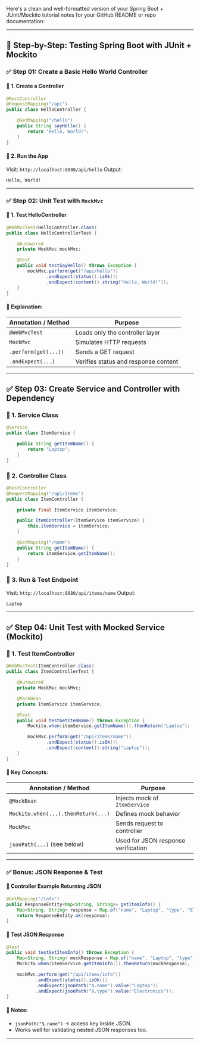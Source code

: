 Here's a clean and well-formatted version of your Spring Boot + JUnit/Mockito tutorial notes for your GitHub README or repo documentation:

---

## 🧪 Step-by-Step: Testing Spring Boot with JUnit + Mockito

### ✅ Step 01: Create a Basic Hello World Controller

#### 🧩 1. Create a Controller

```java
@RestController
@RequestMapping("/api")
public class HelloController {

    @GetMapping("/hello")
    public String sayHello() {
        return "Hello, World!";
    }
}
```

#### 🔗 2. Run the App

Visit: `http://localhost:8080/api/hello`
Output:

```
Hello, World!
```

---

### ✅ Step 02: Unit Test with `MockMvc`

#### 🧪 1. Test HelloController

```java
@WebMvcTest(HelloController.class)
public class HelloControllerTest {

    @Autowired
    private MockMvc mockMvc;

    @Test
    public void testSayHello() throws Exception {
        mockMvc.perform(get("/api/hello"))
               .andExpect(status().isOk())
               .andExpect(content().string("Hello, World!"));
    }
}
```

#### 🧠 Explanation:

| Annotation / Method  | Purpose                              |
| -------------------- | ------------------------------------ |
| `@WebMvcTest`        | Loads only the controller layer      |
| `MockMvc`            | Simulates HTTP requests              |
| `.perform(get(...))` | Sends a GET request                  |
| `.andExpect(...)`    | Verifies status and response content |

---

## ✅ Step 03: Create Service and Controller with Dependency

### 🧩 1. Service Class

```java
@Service
public class ItemService {

    public String getItemName() {
        return "Laptop";
    }
}
```

### 🧩 2. Controller Class

```java
@RestController
@RequestMapping("/api/items")
public class ItemController {

    private final ItemService itemService;

    public ItemController(ItemService itemService) {
        this.itemService = itemService;
    }

    @GetMapping("/name")
    public String getItemName() {
        return itemService.getItemName();
    }
}
```

### 🔗 3. Run & Test Endpoint

Visit: `http://localhost:8080/api/items/name`
Output:

```
Laptop
```

---

## ✅ Step 04: Unit Test with Mocked Service (Mockito)

### 🧪 1. Test ItemController

```java
@WebMvcTest(ItemController.class)
public class ItemControllerTest {

    @Autowired
    private MockMvc mockMvc;

    @MockBean
    private ItemService itemService;

    @Test
    public void testGetItemName() throws Exception {
        Mockito.when(itemService.getItemName()).thenReturn("Laptop");

        mockMvc.perform(get("/api/items/name"))
               .andExpect(status().isOk())
               .andExpect(content().string("Laptop"));
    }
}
```

#### 🧠 Key Concepts:

| Annotation / Method                 | Purpose                             |
| ----------------------------------- | ----------------------------------- |
| `@MockBean`                         | Injects mock of `ItemService`       |
| `Mockito.when(...).thenReturn(...)` | Defines mock behavior               |
| `MockMvc`                           | Sends request to controller         |
| `jsonPath(...)` (see below)         | Used for JSON response verification |

---

### ✅ Bonus: JSON Response & Test

#### 🧩 Controller Example Returning JSON

```java
@GetMapping("/info")
public ResponseEntity<Map<String, String>> getItemInfo() {
    Map<String, String> response = Map.of("name", "Laptop", "type", "Electronics");
    return ResponseEntity.ok(response);
}
```

#### 🧪 Test JSON Response

```java
@Test
public void testGetItemInfo() throws Exception {
    Map<String, String> mockResponse = Map.of("name", "Laptop", "type", "Electronics");
    Mockito.when(itemService.getItemInfo()).thenReturn(mockResponse);

    mockMvc.perform(get("/api/items/info"))
           .andExpect(status().isOk())
           .andExpect(jsonPath("$.name").value("Laptop"))
           .andExpect(jsonPath("$.type").value("Electronics"));
}
```

#### 🧠 Notes:

* `jsonPath("$.name")` → access key inside JSON.
* Works well for validating nested JSON responses too.

---

